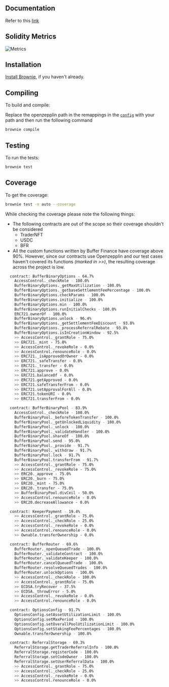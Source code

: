 ## Documentation

Refer to this [link](https://docs.google.com/document/d/1mgnjQ1n5nbKeSUjqY5av2akqBq_hmQrVAZeD4Gh5Cao/edit)

## Solidity Metrics

![Metrics](https://github.com/bufferfinance/Buffer-Protocol-v2/blob/master/metrics.png?raw=true)

## Installation

[Install Brownie](https://eth-brownie.readthedocs.io/en/stable/install.html), if you haven't already.

## Compiling

To build and compile:

Replace the openzepplin path in the remappings in the [`config`](brownie-config.yaml) with your path and then run the following command

```bash
brownie compile
```

## Testing

To run the tests:

```bash
brownie test
```

## Coverage

To get the coverage:

```bash
brownie test -n auto --coverage
```

While checking the coverage please note the following things:

-   The following contracts are out of the scope so their coverage shouldn't be considered
    -   TraderNFT
    -   USDC
    -   BFR
-   All the custom functions written by Buffer Finance have coverage above 90%. However, since our contracts use Openzepplin and our test cases haven't covered its functions _(marked in >>)_, the resulting coverage across the project is low.

```bash
  contract: BufferBinaryOptions - 64.7%
    AccessControl._checkRole - 100.0%
    BufferBinaryOptions._getMaxUtilization - 100.0%
    BufferBinaryOptions._getbaseSettlementFeePercentage - 100.0%
    BufferBinaryOptions.checkParams - 100.0%
    BufferBinaryOptions.initialize - 100.0%
    BufferBinaryOptions.min - 100.0%
    BufferBinaryOptions.runInitialChecks - 100.0%
    ERC721.ownerOf - 100.0%
    BufferBinaryOptions.unlock - 96.4%
    BufferBinaryOptions._getSettlementFeeDiscount - 93.8%
    BufferBinaryOptions._processReferralRebate - 93.8%
    BufferBinaryOptions.isInCreationWindow - 92.5%
    >> AccessControl._grantRole - 75.0%
    >> ERC721._mint - 75.0%
    >> AccessControl._revokeRole - 0.0%
    >> AccessControl.renounceRole - 0.0%
    >> ERC721._isApprovedOrOwner - 0.0%
    >> ERC721._safeTransfer - 0.0%
    >> ERC721._transfer - 0.0%
    >> ERC721.approve - 0.0%
    >> ERC721.balanceOf - 0.0%
    >> ERC721.getApproved - 0.0%
    >> ERC721.safeTransferFrom - 0.0%
    >> ERC721.setApprovalForAll - 0.0%
    >> ERC721.tokenURI - 0.0%
    >> ERC721.transferFrom - 0.0%

  contract: BufferBinaryPool - 83.9%
    AccessControl._checkRole - 100.0%
    BufferBinaryPool._beforeTokenTransfer - 100.0%
    BufferBinaryPool._getUnlockedLiquidity - 100.0%
    BufferBinaryPool._unlock - 100.0%
    BufferBinaryPool._validateHandler - 100.0%
    BufferBinaryPool.shareOf - 100.0%
    BufferBinaryPool.send - 95.0%
    BufferBinaryPool._provide - 91.7%
    BufferBinaryPool._withdraw - 91.7%
    BufferBinaryPool.lock - 91.7%
    BufferBinaryPool.transferFrom - 91.7%
    >> AccessControl._grantRole - 75.0%
    >> AccessControl._revokeRole - 75.0%
    >> ERC20._approve - 75.0%
    >> ERC20._burn - 75.0%
    >> ERC20._mint - 75.0%
    >> ERC20._transfer - 75.0%
    >> BufferBinaryPool.divCeil - 50.0%
    >> AccessControl.renounceRole - 0.0%
    >> ERC20.decreaseAllowance - 0.0%

  contract: KeeperPayment - 19.4%
    >> AccessControl._grantRole - 75.0%
    >> AccessControl._checkRole - 25.0%
    >> AccessControl._revokeRole - 0.0%
    >> AccessControl.renounceRole - 0.0%
    >> Ownable.transferOwnership - 0.0%

  contract: BufferRouter - 69.6%
    BufferRouter._openQueuedTrade - 100.0%
    BufferRouter._validateContract - 100.0%
    BufferRouter._validateKeeper - 100.0%
    BufferRouter.cancelQueuedTrade - 100.0%
    BufferRouter.resolveQueuedTrades - 100.0%
    BufferRouter.unlockOptions - 100.0%
    >> AccessControl._checkRole - 100.0%
    >> AccessControl._grantRole - 75.0%
    >> ECDSA.tryRecover - 37.5%
    >> ECDSA._throwError - 5.0%
    >> AccessControl._revokeRole - 0.0%
    >> AccessControl.renounceRole - 0.0%

  contract: OptionsConfig - 91.7%
    OptionsConfig.setAssetUtilizationLimit - 100.0%
    OptionsConfig.setMaxPeriod - 100.0%
    OptionsConfig.setOverallPoolUtilizationLimit - 100.0%
    OptionsConfig.setStakingFeePercentages - 100.0%
    Ownable.transferOwnership - 100.0%

  contract: ReferralStorage - 69.3%
    ReferralStorage.getTraderReferralInfo - 100.0%
    ReferralStorage.registerCode - 100.0%
    ReferralStorage.setCodeOwner - 100.0%
    ReferralStorage.setUserReferralData - 100.0%
    >> AccessControl._grantRole - 75.0%
    >> AccessControl._checkRole - 25.0%
    >> AccessControl._revokeRole - 0.0%
    >> AccessControl.renounceRole - 0.0%

```

